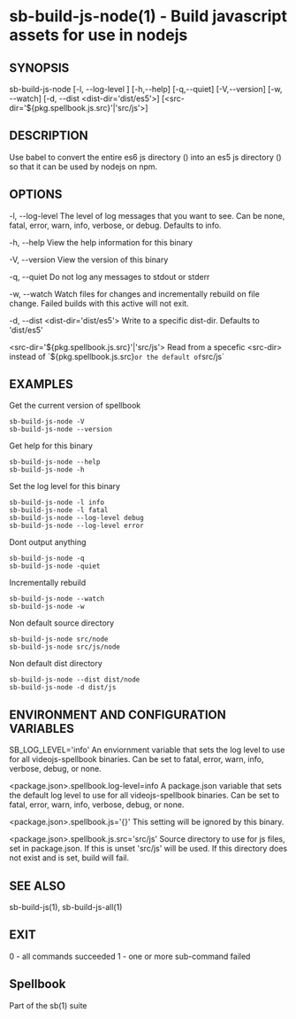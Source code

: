 # sb-build-js-node(1) - Build javascript assets for use in nodejs

## SYNOPSIS

  sb-build-js-node [-l, --log-level <level>] [-h,--help] [-q,--quiet] [-V,--version]
                   [-w, --watch] [-d, --dist <dist-dir='dist/es5'>]
                   [<src-dir='${pkg.spellbook.js.src}'|'src/js'>]


## DESCRIPTION

  Use babel to convert the entire es6 js directory (<src-dir>) into an es5 js directory
  (<dist-dir>) so that it can be used by nodejs on npm.

## OPTIONS

  -l, --log-level <level>
    The level of log messages that you want to see. Can be none, fatal, error,
    warn, info, verbose, or debug. Defaults to info.

  -h, --help
    View the help information for this binary

  -V, --version
    View the version of this binary

  -q, --quiet
    Do not log any messages to stdout or stderr

  -w, --watch
    Watch files for changes and incrementally rebuild on file change.
    Failed builds with this active will not exit.

  -d, --dist <dist-dir='dist/es5'>
    Write to a specific dist-dir. Defaults to 'dist/es5'

  <src-dir='${pkg.spellbook.js.src}'|'src/js'>
    Read from a specefic <src-dir> instead of `${pkg.spellbook.js.src}` or
    the default of `src/js`


## EXAMPLES

  Get the current version of spellbook

    sb-build-js-node -V
    sb-build-js-node --version

  Get help for this binary

    sb-build-js-node --help
    sb-build-js-node -h

  Set the log level for this binary

    sb-build-js-node -l info
    sb-build-js-node -l fatal
    sb-build-js-node --log-level debug
    sb-build-js-node --log-level error

  Dont output anything

    sb-build-js-node -q
    sb-build-js-node -quiet

  Incrementally rebuild

    sb-build-js-node --watch
    sb-build-js-node -w

  Non default source directory

    sb-build-js-node src/node
    sb-build-js-node src/js/node

  Non default dist directory

    sb-build-js-node --dist dist/node
    sb-build-js-node -d dist/js

## ENVIRONMENT AND CONFIGURATION VARIABLES

  SB_LOG_LEVEL='info'
    An enviornment variable that sets the log level to use for all videojs-spellbook
    binaries. Can be set to fatal, error, warn, info, verbose, debug, or none.

  <package.json>.spellbook.log-level=info
    A package.json variable that sets the default log level to use for all videojs-spellbook
    binaries. Can be set to fatal, error, warn, info, verbose, debug, or none.

  <package.json>.spellbook.js='{}'
    This setting will be ignored by this binary.

  <package.json>.spellbook.js.src='src/js'
    Source directory to use for js files, set in package.json. If this is unset
    'src/js' will be used. If this directory does not exist and is set, build will fail.

## SEE ALSO

  sb-build-js(1), sb-build-js-all(1)

## EXIT

  0 - all commands succeeded
  1 - one or more sub-command failed

## Spellbook

  Part of the sb(1) suite
